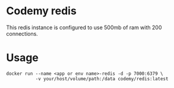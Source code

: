 # Codemy redis

This redis instance is configured to use 500mb of ram with 200 connections.

# Usage

```
docker run --name <app or env name>-redis -d -p 7000:6379 \
           -v your/host/volume/path:/data codemy/redis:latest
```
